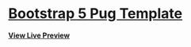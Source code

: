 # [Bootstrap 5 Pug Template](https://www.e-commerce-manager.eu/)

**[View Live Preview](https://b5pt.e-commerce-manager.eu/)**